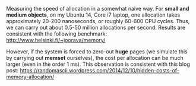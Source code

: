 Measuring the speed of allocation in a somewhat naive way. 
For **small and medium objects**, on my Ubuntu 14, Core i7 laptop, one allocation takes approximately 20-200 nanoseconds, or roughly 60-600 CPU cycles. Thus, we can carry out about 0.5-50 million allocations per second.  Results are consistent with the following benchmark: http://www.helsinki.fi/~joorava/memory/ 

However, if the system is forced to zero-out **huge** pages (we simulate this by carrying out **memset** ourselves), the cost per allocation can be much larger (even in the order 1 ms). This observation is consistent with this blog post: https://randomascii.wordpress.com/2014/12/10/hidden-costs-of-memory-allocation/
